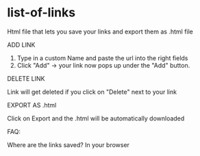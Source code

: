 # list-of-links
Html file that lets you save your links and export them as .html file

ADD LINK
1. Type in a custom Name and paste the url into the right fields
2. Click "Add"
-> your link now pops up under the "Add" button.

DELETE LINK

Link will get deleted if you click on "Delete" next to your link

EXPORT AS .html

Click on Export and the .html will be automatically downloaded


FAQ:

Where are the links saved?
In your browser

